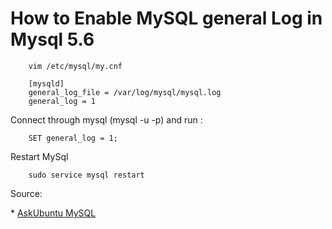 # How to Enable MySQL general Log in Mysql 5.6


        vim /etc/mysql/my.cnf

        [mysqld]
        general_log_file = /var/log/mysql/mysql.log
        general_log = 1

Connect through mysql (mysql -u <username> -p) and run :

        SET general_log = 1;

Restart MySql

        sudo service mysql restart 

Source:

\* [AskUbuntu MySQL](https://askubuntu.com/questions/699964/how-to-activate-mysql-general-log-in-version-5-6)
